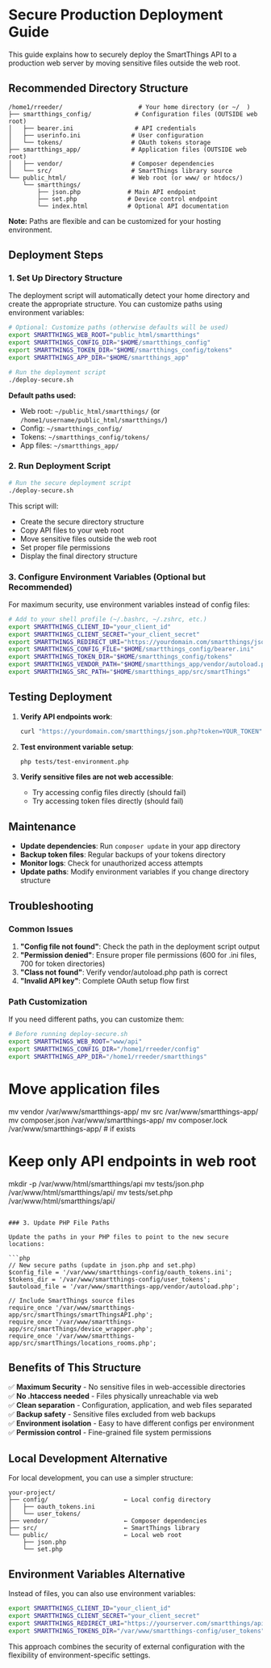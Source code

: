 # Secure Production Deployment Guide

This guide explains how to securely deploy the SmartThings API to a production web server by moving sensitive files outside the web root.

## Recommended Directory Structure

```
/home1/rreeder/                     # Your home directory (or ~/  )
├── smartthings_config/            # Configuration files (OUTSIDE web root)
│   ├── bearer.ini                 # API credentials
│   ├── userinfo.ini              # User configuration
│   └── tokens/                   # OAuth tokens storage
├── smartthings_app/              # Application files (OUTSIDE web root)
│   ├── vendor/                   # Composer dependencies
│   └── src/                      # SmartThings library source
└── public_html/                  # Web root (or www/ or htdocs/)
    └── smartthings/
        ├── json.php             # Main API endpoint
        ├── set.php              # Device control endpoint
        └── index.html           # Optional API documentation
```

**Note:** Paths are flexible and can be customized for your hosting environment.

## Deployment Steps

### 1. Set Up Directory Structure

The deployment script will automatically detect your home directory and create the appropriate structure. You can customize paths using environment variables:

```bash
# Optional: Customize paths (otherwise defaults will be used)
export SMARTTHINGS_WEB_ROOT="public_html/smartthings"
export SMARTTHINGS_CONFIG_DIR="$HOME/smartthings_config"
export SMARTTHINGS_TOKEN_DIR="$HOME/smartthings_config/tokens"
export SMARTTHINGS_APP_DIR="$HOME/smartthings_app"

# Run the deployment script
./deploy-secure.sh
```

**Default paths used:**
- Web root: `~/public_html/smartthings/` (or `/home1/username/public_html/smartthings/`)
- Config: `~/smartthings_config/`
- Tokens: `~/smartthings_config/tokens/`
- App files: `~/smartthings_app/`

### 2. Run Deployment Script

```bash
# Run the secure deployment script
./deploy-secure.sh
```

This script will:
- Create the secure directory structure
- Copy API files to your web root
- Move sensitive files outside the web root
- Set proper file permissions
- Display the final directory structure

### 3. Configure Environment Variables (Optional but Recommended)

For maximum security, use environment variables instead of config files:

```bash
# Add to your shell profile (~/.bashrc, ~/.zshrc, etc.)
export SMARTTHINGS_CLIENT_ID="your_client_id"
export SMARTTHINGS_CLIENT_SECRET="your_client_secret"
export SMARTTHINGS_REDIRECT_URI="https://yourdomain.com/smartthings/json.php"
export SMARTTHINGS_CONFIG_FILE="$HOME/smartthings_config/bearer.ini"
export SMARTTHINGS_TOKEN_DIR="$HOME/smartthings_config/tokens"
export SMARTTHINGS_VENDOR_PATH="$HOME/smartthings_app/vendor/autoload.php"
export SMARTTHINGS_SRC_PATH="$HOME/smartthings_app/src/smartThings"
```

## Testing Deployment

1. **Verify API endpoints work**:
   ```bash
   curl "https://yourdomain.com/smartthings/json.php?token=YOUR_TOKEN"
   ```

2. **Test environment variable setup**:
   ```bash
   php tests/test-environment.php
   ```

3. **Verify sensitive files are not web accessible**:
   - Try accessing config files directly (should fail)
   - Try accessing token files directly (should fail)

## Maintenance

- **Update dependencies**: Run `composer update` in your app directory
- **Backup token files**: Regular backups of your tokens directory
- **Monitor logs**: Check for unauthorized access attempts
- **Update paths**: Modify environment variables if you change directory structure

## Troubleshooting

### Common Issues

1. **"Config file not found"**: Check the path in the deployment script output
2. **"Permission denied"**: Ensure proper file permissions (600 for .ini files, 700 for token directories)
3. **"Class not found"**: Verify vendor/autoload.php path is correct
4. **"Invalid API key"**: Complete OAuth setup flow first

### Path Customization

If you need different paths, you can customize them:

```bash
# Before running deploy-secure.sh
export SMARTTHINGS_WEB_ROOT="www/api"
export SMARTTHINGS_CONFIG_DIR="/home1/rreeder/config"
export SMARTTHINGS_APP_DIR="/home1/rreeder/smartthings"
```

# Move application files  
mv vendor /var/www/smartthings-app/
mv src /var/www/smartthings-app/
mv composer.json /var/www/smartthings-app/
mv composer.lock /var/www/smartthings-app/      # if exists

# Keep only API endpoints in web root
mkdir -p /var/www/html/smartthings/api
mv tests/json.php /var/www/html/smartthings/api/
mv tests/set.php /var/www/html/smartthings/api/
```

### 3. Update PHP File Paths

Update the paths in your PHP files to point to the new secure locations:

```php
// New secure paths (update in json.php and set.php)
$config_file = '/var/www/smartthings-config/oauth_tokens.ini';
$tokens_dir = '/var/www/smartthings-config/user_tokens';
$autoload_file = '/var/www/smartthings-app/vendor/autoload.php';

// Include SmartThings source files
require_once '/var/www/smartthings-app/src/smartThings/smartThingsAPI.php';
require_once '/var/www/smartthings-app/src/smartThings/device_wrapper.php';
require_once '/var/www/smartthings-app/src/smartThings/locations_rooms.php';
```

## Benefits of This Structure

✅ **Maximum Security** - No sensitive files in web-accessible directories  
✅ **No .htaccess needed** - Files physically unreachable via web  
✅ **Clean separation** - Configuration, application, and web files separated  
✅ **Backup safety** - Sensitive files excluded from web backups  
✅ **Environment isolation** - Easy to have different configs per environment  
✅ **Permission control** - Fine-grained file system permissions  

## Local Development Alternative

For local development, you can use a simpler structure:

```
your-project/
├── config/                     ← Local config directory
│   ├── oauth_tokens.ini
│   └── user_tokens/
├── vendor/                     ← Composer dependencies
├── src/                        ← SmartThings library
└── public/                     ← Local web root
    ├── json.php
    └── set.php
```

## Environment Variables Alternative

Instead of files, you can also use environment variables:
```bash
export SMARTTHINGS_CLIENT_ID="your_client_id"
export SMARTTHINGS_CLIENT_SECRET="your_client_secret"  
export SMARTTHINGS_REDIRECT_URI="https://yourserver.com/smartthings/api/json.php"
export SMARTTHINGS_TOKENS_DIR="/var/www/smartthings-config/user_tokens"
```

This approach combines the security of external configuration with the flexibility of environment-specific settings.

